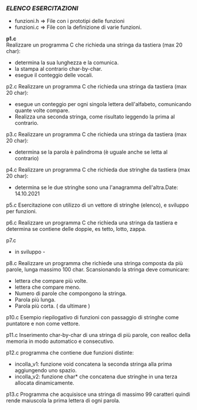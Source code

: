 ### *ELENCO ESERCITAZIONI*

- funzioni.h => File con i prototipi delle funzioni
- funzioni.c => File con la definizione di varie funzioni.


**p1.c**  
Realizzare un programma C che richieda una stringa da tastiera (max 20 char):
   - determina la sua lunghezza e la comunica.
   - la stampa al contrario char-by-char.
   - esegue il conteggio delle vocali.

p2.c
Realizzare un programma C che richieda una stringa da tastiera (max 20 char):
   - esegue un conteggio per ogni singola lettera dell'alfabeto, comunicando quante volte compare.
   - Realizza una seconda stringa, come risultato leggendo la prima al contrario.

p3.c
Realizzare un programma C che richieda una stringa da tastiera (max 20 char):
   - determina se la parola è palindroma (è uguale anche se letta al contrario)

p4.c 
Realizzare un programma C che richieda due stringhe da tastiera (max 20 char):
   - determina se le due stringhe sono una l'anagramma dell'altra.Date: 14.10.2021

p5.c 
Esercitazione con utilizzo di un vettore di stringhe (elenco), e sviluppo per funzioni.

p6.c
Realizzare un programma C che richieda una stringa da tastiera e determina se contiene delle doppie,
   es tetto, lotto, zappa.

p7.c
- in sviluppo -

p8.c
Realizzare un programma che richiede una stringa composta da più
parole, lunga massimo 100 char.
Scansionando la stringa deve comunicare:
   - lettera che compare più volte.
   - lettera che compare meno.
   - Numero di parole che compongono la stringa.
   - Parola più lunga.
   - Parola più corta.
( da ultimare )

p10.c
Esempio riepilogativo di funzioni con passaggio di stringhe come puntatore e non come vettore.

p11.c
Inserimento char-by-char di una stringa di più parole, con realloc della memoria in modo automatico e consecutivo.

p12.c
programma che contiene due funzioni distinte:
   - incolla_v1: funzione void concatena la seconda stringa alla prima aggiungendo uno spazio.
   - incolla_v2: funzione char* che concatena due stringhe in una terza allocata dinamicamente.

p13.c
Programma che acquisisce una stringa di massimo 99 caratteri quindi rende maiuscola
la prima lettera di ogni parola.
